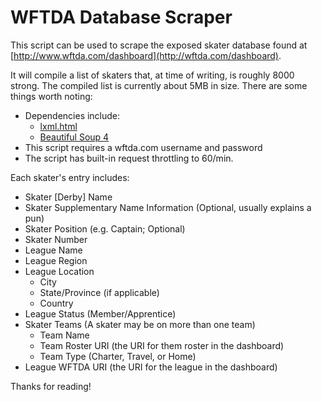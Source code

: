 # WFTDA Database Scraper

This script can be used to scrape the exposed skater database
found at [http://www.wftda.com/dashboard](http://wftda.com/dashboard).

It will compile a list of skaters that, at time of writing,
is roughly 8000 strong. The compiled list is currently about
5MB in size. There are some things worth noting:

  * Dependencies include:
    * [lxml.html](http://lxml.de/lxmlhtml.html)
    * [Beautiful Soup 4](http://www.crummy.com/software/BeautifulSoup/)
  * This script requires a wftda.com username and password
  * The script has built-in request throttling to 60/min.

Each skater's entry includes:

  * Skater [Derby] Name
  * Skater Supplementary Name Information (Optional, usually explains a pun)
  * Skater Position (e.g. Captain; Optional)
  * Skater Number
  * League Name
  * League Region
  * League Location
    * City
    * State/Province (if applicable)
    * Country
  * League Status (Member/Apprentice)
  * Skater Teams (A skater may be on more than one team)
    * Team Name
    * Team Roster URI (the URI for them roster in the dashboard)
    * Team Type (Charter, Travel, or Home)
  * League WFTDA URI (the URI for the league in the dashboard)

Thanks for reading!
